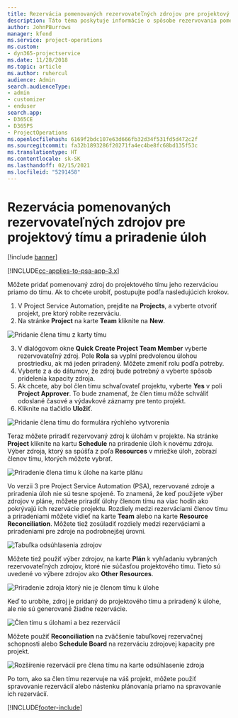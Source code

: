 ```yaml
---
title: Rezervácia pomenovaných rezervovateľných zdrojov pre projektový tímu a priradenie úloh
description: Táto téma poskytuje informácie o spôsobe rezervovania pomenovaných zdrojov pre projektové tímy a ich priradenia k úlohám.
author: JohnPBurrows
manager: kfend
ms.service: project-operations
ms.custom:
- dyn365-projectservice
ms.date: 11/28/2018
ms.topic: article
ms.author: ruhercul
audience: Admin
search.audienceType:
- admin
- customizer
- enduser
search.app:
- D365CE
- D365PS
- ProjectOperations
ms.openlocfilehash: 6169f2bdc107e63d666fb32d34f531fd5d472c2f
ms.sourcegitcommit: fa32b1893286f20271fa4ec4be8fc68bd135f53c
ms.translationtype: HT
ms.contentlocale: sk-SK
ms.lasthandoff: 02/15/2021
ms.locfileid: "5291458"
---
```

# <a name="book-named-bookable-resources-to-a-project-team-and-assign-tasks"></a>Rezervácia pomenovaných rezervovateľných zdrojov pre projektový tímu a priradenie úloh 

[!include [banner](../includes/psa-now-project-operations.md)]

[!INCLUDE[cc-applies-to-psa-app-3.x](../includes/cc-applies-to-psa-app-3x.md)]

Môžete pridať pomenovaný zdroj do projektového tímu jeho rezerváciou priamo do tímu. Ak to chcete urobiť, postupujte podľa nasledujúcich krokov.

1. V Project Service Automation, prejdite na **Projects**, a vyberte otvoriť projekt, pre ktorý robíte rezerváciu.
2. Na stránke **Project** na karte **Team** kliknite na **New**. 

![Pridanie člena tímu z karty tímu](media/RM-how-to-1.png)

3. V dialógovom okne **Quick Create Project Team Member** vyberte rezervovateľný zdroj. Pole **Rola** sa vyplní predvolenou úlohou prostriedku, ak má jeden priradený. Môžete zmeniť rolu podľa potreby. 
4. Vyberte z a do dátumov, že zdroj bude potrebný a vyberte spôsob pridelenia kapacity zdroja. 
5. Ak chcete, aby bol člen tímu schvaľovateľ projektu, vyberte **Yes** v poli **Project Approver**. To bude znamenať, že člen tímu môže schváliť odoslané časové a výdavkové záznamy pre tento projekt. 
6. Kliknite na tlačidlo **Uložiť**.

![Pridanie člena tímu do formulára rýchleho vytvorenia](media/RM-how-to-2.png)


Teraz môžete priradiť rezervovaný zdroj k úlohám v projekte. Na stránke **Project** kliknite na kartu **Schedule** na priradenie úloh k novému zdroju. Výber zdroja, ktorý sa spúšťa z poľa **Resources** v mriežke úloh, zobrazí členov tímu, ktorých môžete vybrať.

![Priradenie člena tímu k úlohe na karte plánu](media/RM-how-to-3.png)

Vo verzii 3 pre Project Service Automation (PSA), rezervované zdroje a priradenia úloh nie sú tesne spojené. To znamená, že keď použijete výber zdrojov v pláne, môžete priradiť úlohy členom tímu na viac hodín ako pokrývajú ich rezervácie projektu.
Rozdiely medzi rezerváciami členov tímu a priradeniami môžete vidieť na karte **Team** alebo na karte **Resource Reconciliation**. Môžete tiež zosúladiť rozdiely medzi rezerváciami a priradeniami pre zdroje na podrobnejšej úrovni.

![Tabuľka odsúhlasenia zdrojov](media/RM-how-to-4.png)

Môžete tiež použiť výber zdrojov, na karte **Plán** k vyhľadaniu vybraných rezervovateľných zdrojov, ktoré nie súčasťou projektového tímu. Tieto sú uvedené vo výbere zdrojov ako **Other Resources**.

![Priradenie zdroja ktorý nie je členom tímu k úlohe](media/RM-how-to-5.png)

Keď to urobíte, zdroj je pridaný do projektového tímu a priradený k úlohe, ale nie sú generované žiadne rezervácie.

![Člen tímu s úlohami a bez rezervácií](media/RM-how-to-6.png)

Môžete použiť **Reconciliation** na zväčšenie tabuľkovej rezervačnej schopnosti alebo **Schedule Board** na rezerváciu zdrojovej kapacity pre projekt.

![Rozšírenie rezervácií pre člena tímu na karte odsúhlasenie zdroja](media/RM-how-to-7.png)

Po tom, ako sa člen tímu rezervuje na váš projekt, môžete použiť spravovanie rezervácií alebo nástenku plánovania priamo na spravovanie ich rezervácií.


[!INCLUDE[footer-include](../includes/footer-banner.md)]